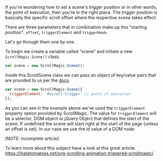 If you're wondering how to set a scene's trigger position or in other words, the point of execution, then you're in the right place.
The trigger position is basically the specific scroll offset where the respective scene takes effect.

There are three parameters that in combination make up this "starting position": `offset`, `triggerElement` and `triggerHook`.

Let's go through them one by one.

To begin we create a variable called “scene” and initiate a new ``ScrollMagic.Scene()`` class.

```javascript
var scene = new ScrollMagic.Scene();
```

Inside this ScrollScene class we can pass an object of key/value pairs that are provided to us per the [docs](http://janpaepke.github.io/ScrollMagic/docs/ScrollScene.html#ScrollScene).

```javascript
var scene = new ScrollMagic.Scene({
  triggerElement: '#scroll-trigger' // point of execution
});
```

As you can see in the example above we've used the ``triggerElement`` property option provided by ScrollMagic. The value for ``triggerElement`` will be a selector, DOM object or jQuery Object that defines the start of the scene. If undefined the scene will start right at the start of the page (unless an offset is set). In our case we use the id value of a DOM node.

[NOTE: incomplete article]

To learn more about this subject have a look at this great article:
https://ihatetomatoes.net/svg-scrolling-animation-triggered-scrollmagic/
